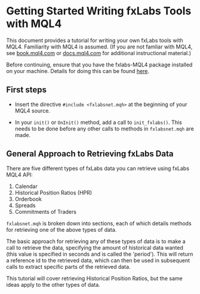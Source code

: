 Getting Started Writing fxLabs Tools with MQL4
==============================================

This document provides a tutorial for writing your own fxLabs tools with MQL4. Familiarity with MQL4 is assumed. (If you are not famliar with MQL4, see [book.mql4.com](http://book.mql4.com/) or [docs.mql4.com](http://docs.mql4.com/) for additional instructional material.) 

Before continuing, ensure that you have the fxlabs-MQL4 package installed on your machine. Details for doing this can be found [here](https://github.com/oanda/mt4-fxlabs).

## First steps

* Insert the directive `#include <fxlabsnet.mqh>` at the beginning of your MQL4 source. 

* In your `init()` or `OnInit()` method, add a call to `init_fxlabs()`. This needs to be done before any other calls to methods in `fxlabsnet.mqh` are made. 

## General Approach to Retrieving fxLabs Data

There are five different types of fxLabs data you can retrieve using fxLabs MQL4 API:

1. Calendar
2. Historical Position Ratios (HPR)
3. Orderbook
4. Spreads
5. Commitments of Traders

`fxlabsnet.mqh` is broken down into sections, each of which details methods for retrieving one of the above types of data. 

The basic approach for retrieving any of these types of data is to make a call to retrieve the data, specifying the amount of historical data wanted (this value is specified in seconds and is called the 'period'). This will return a reference id to the retrieved data, which can then be used in subsequent calls to extract specific parts of the retrieved data. 

This tutorial will cover retrieving Historical Position Ratios, but the same ideas apply to the other types of data. 


